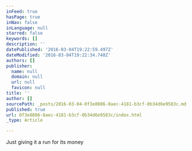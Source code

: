 ```yaml
---
inFeed: true
hasPage: true
inNav: false
inLanguage: null
starred: false
keywords: []
description: ''
datePublished: '2016-03-04T19:22:59.497Z'
dateModified: '2016-03-04T19:22:34.748Z'
authors: []
publisher:
  name: null
  domain: null
  url: null
  favicon: null
title: ''
author: []
sourcePath: _posts/2016-03-04-0f3e8086-8aec-4181-b3cf-0b34d6e9583c.md
published: true
url: 0f3e8086-8aec-4181-b3cf-0b34d6e9583c/index.html
_type: Article

---
```

Just giving it a run for its money